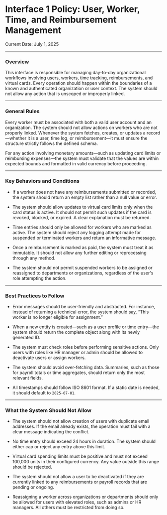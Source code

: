 # Interface 1 Policy: User, Worker, Time, and Reimbursement Management

Current Date: July 1, 2025

---

### Overview

This interface is responsible for managing day-to-day organizational workflows involving users, workers, time tracking, reimbursements, and virtual cards. Every operation should happen within the boundaries of a known and authenticated organization or user context. The system should not allow any action that is unscoped or improperly linked.

---

### General Rules

Every worker must be associated with both a valid user account and an organization. The system should not allow actions on workers who are not properly linked. Whenever the system fetches, creates, or updates a record—whether it is a user, time log, or reimbursement—it must ensure the structure strictly follows the defined schema.

For any action involving monetary amounts—such as updating card limits or reimbursing expenses—the system must validate that the values are within expected bounds and formatted in valid currency before proceeding.

---

### Key Behaviors and Conditions

- If a worker does not have any reimbursements submitted or recorded, the system should return an empty list rather than a null value or error.

- The system should allow updates to virtual card limits only when the card status is active. It should not permit such updates if the card is revoked, blocked, or expired. A clear explanation must be returned.

- Time entries should only be allowed for workers who are marked as active. The system should reject any logging attempt made for suspended or terminated workers and return an informative message.

- Once a reimbursement is marked as paid, the system must treat it as immutable. It should not allow any further editing or reprocessing through any method.

- The system should not permit suspended workers to be assigned or reassigned to departments or organizations, regardless of the user's role attempting the action.

---

### Best Practices to Follow

- Error messages should be user-friendly and abstracted. For instance, instead of returning a technical error, the system should say, “This worker is no longer eligible for assignment.”

- When a new entity is created—such as a user profile or time entry—the system should return the complete object along with its newly generated ID.

- The system must check roles before performing sensitive actions. Only users with roles like HR manager or admin should be allowed to deactivate users or assign workers.

- The system should avoid over-fetching data. Summaries, such as those for payroll totals or time aggregates, should return only the most relevant fields.

- All timestamps should follow ISO 8601 format. If a static date is needed, it should default to `2025-07-01`.

---

### What the System Should Not Allow

- The system should not allow creation of users with duplicate email addresses. If the email already exists, the operation must fail with a clear message indicating the conflict.

- No time entry should exceed 24 hours in duration. The system should either cap or reject any entry above this limit.

- Virtual card spending limits must be positive and must not exceed 100,000 units in their configured currency. Any value outside this range should be rejected.

- The system should not allow a user to be deactivated if they are currently linked to any reimbursements or payroll records that are pending or ongoing.

- Reassigning a worker across organizations or departments should only be allowed for users with elevated roles, such as admins or HR managers. All others must be restricted from doing so.
